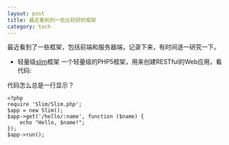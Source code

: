 ```yaml
---
layout: post
title: 最近看到的一些比较好的框架
category: tech
---
```


最近看到了一些框架，包括前端和服务器端，记录下来，有时间逐一研究一下。

* 轻量级[slim]框架
一个轻量级的PHP5框架，用来创建RESTful的Web应用，看代码:

代码怎么总是一行显示？

```
<?php
require 'Slim/Slim.php';
$app = new Slim();
$app->get('/hello/:name', function ($name) {
    echo "Hello, $name!";
});
$app->run();
```

[slim]: http://www.slimframework.com/

